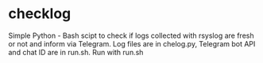 # checklog
Simple Python - Bash scipt to check if logs collected with rsyslog are fresh or not and inform via Telegram. Log files are in chelog.py, Telegram bot API and chat ID are in run.sh. Run with run.sh
